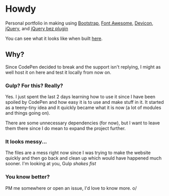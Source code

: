 # Howdy
Personal portfolio in making using [Bootstrap](https://github.com/twbs/bootstrap), [Font Awesome](https://github.com/FortAwesome/Font-Awesome), [Devicon](https://github.com/konpa/devicon/), [jQuery](https://github.com/jquery/jquery), and [jQuery bez plugin](https://github.com/rdallasgray/bez)

You can see what it looks like when built [here](https://slri.github.io/).

## Why?
Since CodePen decided to break and the support isn't replying, I might as well host it on here and test it locally from now on.

### Gulp? For this? Really?
Yes. I just spent the last 2 days learning how to use it since I have been spoiled by CodePen and how easy it is to use and make stuff in it. It started as a teeny-tiny idea and it quickly became what it is now (a lot of modules and things going on).

There are some unnecessary dependencies (for now), but I want to leave them there since I do mean to expand the project further.

### It looks messy...
The files are a mess right now since I was trying to make the website quickly and then go back and clean up which would have happened much sooner. I'm looking at you, Gulp *shakes fist*

### You know better?
PM me somewhere or open an issue, I'd love to know more. o/

